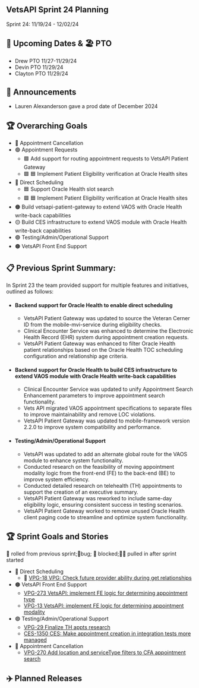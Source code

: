 ## VetsAPI Sprint 24 Planning
Sprint 24: 11/19/24 - 12/02/24

## 📅 Upcoming Dates  & 🏖️ PTO
* Drew PTO 11/27-11/29/24
* Devin PTO 11/29/24
* Clayton PTO 11/29/24

## 📣 Announcements
* Lauren Alexanderson gave a prod date of December 2024

## 🏆 Overarching Goals
* 🔴 Appointment Cancellation
* 🟢 Appointment Requests
  * 🟩 Add support for routing appointment requests to VetsAPI Patient Gateway
  * 🟩 🟦 Implement Patient Eligibility verification at Oracle Health sites 
* 🔵 Direct Scheduling
  * 🟦 Support Oracle Health slot search
  *  🟩 🟦 Implement Patient Eligibility verification at Oracle Health sites
* 🟠 Build vetsapi-patient-gateway to extend VAOS with Oracle Health write-back capabilities
* 🟡 Build CES infrastructure to extend VAOS module with Oracle Health write-back capabilities
* 🟣 Testing/Admin/Operational Support
* 🟤 VetsAPI Front End Support
   
## 📋 Previous Sprint Summary:
In Sprint 23 the team provided support for multiple features and initiatives, outlined as follows:  
* #### Backend support for Oracle Health to enable direct scheduling
     * VetsAPI Patient Gateway was updated to source the Veteran Cerner ID from the mobile-mvi-service during eligibility checks.
     * Clinical Encounter Service was enhanced to determine the Electronic Health Record (EHR) system during appointment creation requests.
     * VetsAPI Patient Gateway was enhanced to filter Oracle Health patient relationships based on the Oracle Health TOC scheduling configuration and relationship age criteria.
 
 * #### Backend support for Oracle Health to build CES infrastructure to extend VAOS module with Oracle Health write-back capabilities
    * Clinical Encounter Service was updated to unify Appointment Search Enhancement parameters to improve appointment search functionality.
    * Vets API migrated VAOS appointment specifications to separate files to improve maintainability and remove LOC violations.
    * VetsAPI Patient Gateway was updated to mobile-framework version 2.2.0 to improve system compatibility and performance.
 
* #### Testing/Admin/Operational Support
    * VetsAPI  was updated to add an alternate global route for the VAOS module to enhance system functionality.
    * Conducted research on the feasibility of moving appointment modality logic from the front-end (FE) to the back-end (BE) to improve system efficiency.
    * Conducted detailed research on telehealth (TH) appointments to support the creation of an executive summary.
    * VetsAPI Patient Gateway was reworked to include same-day eligibility logic, ensuring consistent success in testing scenarios.
    * VetsAPI Patient Gateway worked to remove unused Oracle Health client paging code to streamline and optimize system functionality. 

## 🏆 Sprint Goals and Stories
🚧 rolled from previous sprint;🐞bug; 🚫 blocked;🧗‍♀️ pulled in after sprint started 
* 🔵 Direct Scheduling
    * 🚧 [VPG-18 VPG: Check future provider ability during get relationships](https://issues.mobilehealth.va.gov/browse/CES-1262)
* 🟤 VetsAPI Front End Support
   * [VPG-273 VetsAPI: implement FE logic for determining appointment type](https://issues.mobilehealth.va.gov/browse/VPG-273)
   * [VPG-13 VetsAPI: implement FE logic for determining appointment modality](https://issues.mobilehealth.va.gov/browse/VPG-13) 
* 🟣 Testing/Admin/Operational Support
   * [VPG-29 Finalize TH appts research](https://issues.mobilehealth.va.gov/browse/VPG-29)
   * [CES-1350 CES: Make appointment creation in integration tests more managed](https://issues.mobilehealth.va.gov/browse/CES-1350)
* 🔴 Appointment Cancellation
   * [VPG-270 Add location and serviceType filters to CFA appointment search](https://issues.mobilehealth.va.gov/browse/VPG-270) 
 

## ✈️ Planned Releases
